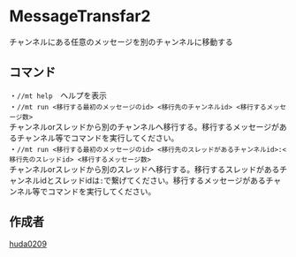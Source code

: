# MessageTransfar2
チャンネルにある任意のメッセージを別のチャンネルに移動する

## コマンド
・`//mt help`　ヘルプを表示<br>
・`//mt run <移行する最初のメッセージのid> <移行先のチャンネルid> <移行するメッセージ数>`<br>
チャンネルorスレッドから別のチャンネルへ移行する。移行するメッセージがあるチャンネル等でコマンドを実行してください。<br>
・`//mt run <移行する最初のメッセージのid> <移行先のスレッドがあるチャンネルid>:<移行先のスレッドid> <移行するメッセージ数>`<br>
チャンネルorスレッドから別のスレッドへ移行する。移行するスレッドがあるチャンネルidとスレッドidは`:`で繋げてください。移行するメッセージがあるチャンネル等でコマンドを実行してください。


## 作成者
[huda0209](https://github.com/huda0209)
